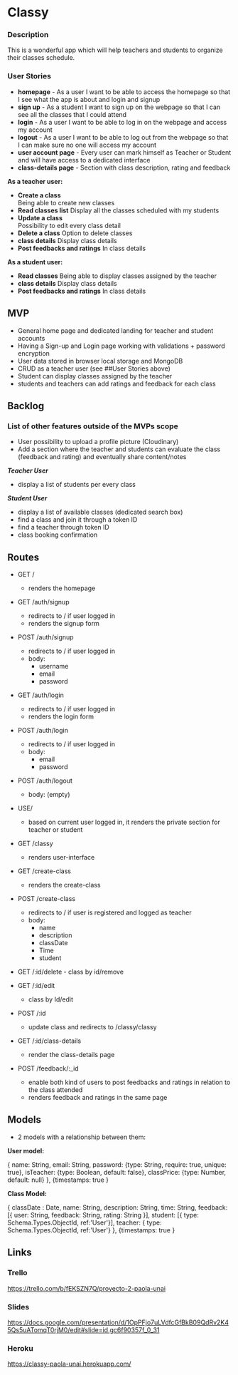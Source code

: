# Classy

### Description
This is a wonderful app which will help teachers and students to organize their classes schedule.

### User Stories
-   **homepage**  - As a user I want to be able to access the homepage so that I see what the app is about and login and signup
-   **sign up**  - As a student I want to sign up on the webpage so that I can see all the classes that I could attend
-   **login**  - As a user I want to be able to log in on the webpage and access my account
-   **logout**  - As a user I want to be able to log out from the webpage so that I can make sure no one will access my account
-   **user account page**  - Every user can mark himself as Teacher or Student and will have access to a dedicated interface
- **class-details page** - Section with class description, rating and feedback

**As a teacher user:**

-   **Create a class**  
Being able to create new classes
-   **Read classes list** 
Display all the classes scheduled with my students 
 -  **Update a class**  
 Possibility to edit every class detail
-   **Delete a class** 
Option to delete classes 
-   **class details** 
Display class details 
-  **Post feedbacks and ratings**
In class details

**As a student user:**

-   **Read classes** 
Being able to display classes assigned by the teacher
-   **class details** 
Display class details 
-  **Post feedbacks and ratings**
In class details


## MVP

- General home page and dedicated landing for teacher and student accounts
-  Having a Sign-up and Login page working with validations + password encryption
-  User data stored in browser local storage and MongoDB
- CRUD as a teacher user (see ##User Stories above)
- Student can display classes assigned by the teacher
- students and teachers can add ratings and feedback for each class

## Backlog

### List of other features outside of the MVPs scope

- User possibility to upload a profile picture (Cloudinary)
- Add a section where the teacher and students can evaluate the class (feedback and rating) and eventually share content/notes

***Teacher User***
- display a list of students per every class

***Student User***

- display a list of available classes (dedicated search box)
- find a class and join it through a token ID 
- find a teacher through token ID
- class booking confirmation 

## Routes
-   GET /
    -   renders the homepage
    
-   GET /auth/signup
    -   redirects to / if user logged in
    -   renders the signup form
    
-   POST /auth/signup
    -   redirects to / if user logged in
    -   body:
        -   username
        -   email
        -   password
       
-   GET /auth/login
    -   redirects to / if user logged in
    -   renders the login form 
    
-   POST /auth/login
    -   redirects to / if user logged in
    -   body:
        -   email
        -   password
     
-  POST /auth/logout
    -   body: (empty)

- USE/
    - based on current user logged in, it renders the private section for teacher or student

- GET /classy
    - renders user-interface

-  GET /create-class
    -  renders the create-class 
    
-  POST /create-class
    -   redirects to / if user is registered and logged as teacher
    -   body:
        -   name
        -   description
        -   classDate
        -   Time
        -   student
        
 -   GET /:id/delete
    - class by id/remove 

 -  GET /:id/edit
    - class by Id/edit
  
-   POST /:id
    - update class and redirects to /classy/classy

-  GET /:id/class-details
   - render the class-details page

-  POST /feedback/:_id
    - enable both kind of users to post feedbacks and ratings in relation to the class attended
    - renders feedback and ratings in the same page



## Models

- 2 models with a relationship between them:

**User model:**

{
name:  String,
email:  String,
password: {type:  String, require:  true, unique:  true},
isTeacher: {type:  Boolean, default:  false},
classPrice: {type:  Number, default:  null}
},
{timestamps:  true
}

**Class Model:**

{
classDate :  Date,
name:  String,
description:  String,
time: String,
feedback: [{
  user: String,
  feedback: String,
  rating: String
}],
student: [{ type:  Schema.Types.ObjectId, ref:'User'}],
teacher: { type:  Schema.Types.ObjectId, ref:'User'}
},
{timestamps:  true
}


## Links

### Trello
https://trello.com/b/fEKSZN7Q/proyecto-2-paola-unai
  
### Slides
https://docs.google.com/presentation/d/1OpPFjo7uLVdfcGfBkB09QdRv2K45Qs5uATomqT0rjM0/edit#slide=id.gc6f90357f_0_31

### Heroku
https://classy-paola-unai.herokuapp.com/

